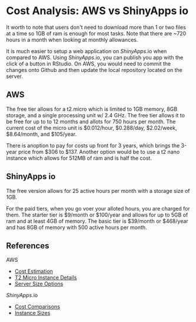 # Cost Analysis: AWS vs ShinyApps io

It worth to note that users don't need to download more than 1 or two files at a time so 1GB of ram is enough for most tasks. Note that there are ~720 hours in a month when looking at monthly allowances.

It is much easier to setup a web application on _ShinyApps_.io when compared to AWS. Using _ShinyApps_.io, you can publish you app with the click of a button in RStudio. On AWS, you would need to commit the changes onto Github and then update the local repository located on the server.

## AWS

The free tier allows for a t2.micro which is limited to 1GB memory, 8GB storage, and a single processing unit w/ 2.4 GHz. The free tier allows it to be free for up to to 12 months and allots for 750 hours per month. The current cost of the micro unit is $0.012/hour, $0.288/day, $2.02/week, $8.64/month, and $105/year.

There is anoption to pay for costs up front for 3 years, which brings the 3-year price from $306 to $137. Another option would be to use a t2 nano instance which allows for 512MB of ram and is half the cost.

## ShinyApps io

The free version allows for 25 active hours per month with a storage size of 1GB.

For the paid tiers, when you go voer your alloted hours, you are charged for them. The starter tier is $9/month or $100/year and  allows for up to 5GB of ram and at least 4GB of memory. The basic tier is $39/month or $468/year and has 8GB of memory with 500 active hours per month.

## References
AWS
* [Cost Estimation](http://calculator.s3.amazonaws.com/index.html)
* [T2 Micro Instance Details](https://aws.amazon.com/marketplace/pp/B01JBL2M0O?ref=cns_1clkPro)
* [Server Size Options](https://aws.amazon.com/marketplace/pp/B00JV9TBA6?qid=1522823767432&sr=0-4&ref_=srh_res_product_title)

_ShinyApps_.io
* [Cost Comparisons](http://www.shinyapps.io/)
* [Instance Sizes](http://docs.rstudio.com/shinyapps.io/applications.html)
